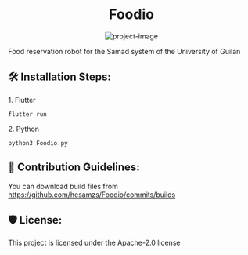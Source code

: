 <h1 align="center" id="title">Foodio</h1>

<p align="center"><img src="https://socialify.git.ci/hesamzs/Foodio/image?language=1&amp;logo=https%3A%2F%2Fgithub.com%2Fhesamzs%2FFoodio%2Fblob%2Fmain%2Fimages%2Ficon.png%3Fraw%3Dtrue&amp;name=1&amp;owner=1&amp;stargazers=1&amp;theme=Light" alt="project-image"></p>

<p id="description">Food reservation robot for the Samad system of the University of Guilan</p>

<h2>🛠️ Installation Steps:</h2>

<p>1. Flutter</p>

```
flutter run
```

<p>2. Python</p>

```
python3 Foodio.py
```

<h2>🍰 Contribution Guidelines:</h2>

You can download build files from https://github.com/hesamzs/Foodio/commits/builds

<h2>🛡️ License:</h2>

This project is licensed under the Apache-2.0 license
